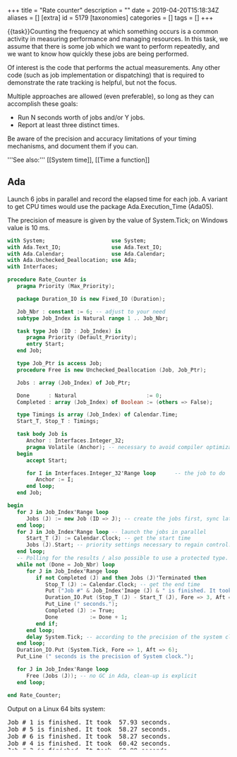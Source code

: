+++
title = "Rate counter"
description = ""
date = 2019-04-20T15:18:34Z
aliases = []
[extra]
id = 5179
[taxonomies]
categories = []
tags = []
+++

{{task}}Counting the frequency at which something occurs is a common activity in measuring performance and managing resources. In this task, we assume that there is some job which we want to perform repeatedly, and we want to know how quickly these jobs are being performed.

Of interest is the code that performs the actual measurements. Any other code (such as job implementation or dispatching) that is required to demonstrate the rate tracking is helpful, but not the focus.

Multiple approaches are allowed (even preferable), so long as they can accomplish these goals:

* Run N seconds worth of jobs and/or Y jobs.
* Report at least three distinct times.


Be aware of the precision and accuracy limitations of your timing mechanisms, and document them if you can.

'''See also:''' [[System time]], [[Time a function]]



## Ada

Launch 6 jobs in parallel and record the elapsed time for each job. A variant
to get CPU times would use the package Ada.Execution_Time (Ada05).

The precision of measure is given by the value of System.Tick; on Windows value is 10 ms.

```Ada
with System;                     use System;
with Ada.Text_IO;                use Ada.Text_IO;
with Ada.Calendar;               use Ada.Calendar;
with Ada.Unchecked_Deallocation; use Ada;
with Interfaces;

procedure Rate_Counter is
   pragma Priority (Max_Priority);

   package Duration_IO is new Fixed_IO (Duration);

   Job_Nbr : constant := 6; -- adjust to your need
   subtype Job_Index is Natural range 1 .. Job_Nbr;

   task type Job (ID : Job_Index) is
      pragma Priority (Default_Priority);
      entry Start;
   end Job;

   type Job_Ptr is access Job;
   procedure Free is new Unchecked_Deallocation (Job, Job_Ptr);

   Jobs : array (Job_Index) of Job_Ptr;

   Done      : Natural                      := 0;
   Completed : array (Job_Index) of Boolean := (others => False);

   type Timings is array (Job_Index) of Calendar.Time;
   Start_T, Stop_T : Timings;

   task body Job is
      Anchor : Interfaces.Integer_32;
      pragma Volatile (Anchor); -- necessary to avoid compiler optimization.
   begin
      accept Start;

      for I in Interfaces.Integer_32'Range loop      -- the job to do
         Anchor := I;
      end loop;
   end Job;

begin
   for J in Job_Index'Range loop
      Jobs (J) := new Job (ID => J); -- create the jobs first, sync later
   end loop;
   for J in Job_Index'Range loop -- launch the jobs in parallel
      Start_T (J) := Calendar.Clock; -- get the start time
      Jobs (J).Start; -- priority settings necessary to regain control.
   end loop;
   -- Polling for the results / also possible to use a protected type.
   while not (Done = Job_Nbr) loop
      for J in Job_Index'Range loop
         if not Completed (J) and then Jobs (J)'Terminated then
            Stop_T (J) := Calendar.Clock; -- get the end time
            Put ("Job #" & Job_Index'Image (J) & " is finished. It took ");
            Duration_IO.Put (Stop_T (J) - Start_T (J), Fore => 3, Aft => 2);
            Put_Line (" seconds.");
            Completed (J) := True;
            Done          := Done + 1;
         end if;
      end loop;
      delay System.Tick; -- according to the precision of the system clock
   end loop;
   Duration_IO.Put (System.Tick, Fore => 1, Aft => 6);
   Put_Line (" seconds is the precision of System clock.");

   for J in Job_Index'Range loop
      Free (Jobs (J)); -- no GC in Ada, clean-up is explicit
   end loop;

end Rate_Counter;
```


Output on a Linux 64 bits system:
<pre style="overflow: auto; height: 5em;">
Job # 1 is finished. It took  57.93 seconds.
Job # 5 is finished. It took  58.27 seconds.
Job # 6 is finished. It took  58.27 seconds.
Job # 4 is finished. It took  60.42 seconds.
Job # 3 is finished. It took  60.98 seconds.
Job # 2 is finished. It took  61.12 seconds.
0.000001 seconds is the precision of System clock.

```



## AutoHotkey


### Built in variable

The built in variable [http://ahkscript.org/docs/Variables.htm#TickCount A_TickCount] contains the number of milliseconds since the computer was rebooted. Storing this variable and later comparing it to the current value will measure the time elapsed. A_TickCount has a precision of approximately 10ms.

```AutoHotkey
SetBatchLines, -1
Tick := A_TickCount    ; store tickcount
Loop, 1000000 {
    Random, x, 1, 1000000
    Random, y, 1, 1000000
    gcd(x, y)
}
t := A_TickCount - Tick    ; store ticks elapsed
MsgBox, % t / 1000 " Seconds elapsed.`n" Round(1 / (t / 1000000000), 0) " Loop iterations per second."

gcd(a, b) {    ; Euclidean GCD
    while b
        t := b, b := Mod(a, b), a := t
    return, a
}
```

'''Output:'''

```txt
4.250000 Seconds elapsed.
235294 Loop iterations per second.
```



### Query Performance Counter

The [http://www.autohotkey.com/board/topic/48063-qpx-delay-based-on-queryperformancecounter/ QPX function] by SKAN wraps the [http://msdn.microsoft.com/en-us/library/windows/desktop/ms644904%28v=vs.85%29.aspx QueryPerformanceCounter] DLL, and is precise to one thousandth of a millisecond.

```AutoHotkey
SetBatchLines, -1
QPX(1)  ; start timer
Loop, 1000000 {
    Random, x, 1, 1000000
    Random, y, 1, 1000000
    gcd(x, y)
}
t := QPX(0) ; end timer
MsgBox, % t " Seconds elapsed.`n" Round(1 / (t / 1000000), 0) " Loop iterations per second."

QPX( N=0 ) { ; Wrapper for QueryPerformanceCounter()by SKAN | CD: 06/Dec/2009
    Static F,A,Q,P,X ; www.autohotkey.com/forum/viewtopic.php?t=52083 | LM: 10/Dec/2009
    If  ( N && !P )
        Return  DllCall("QueryPerformanceFrequency",Int64P,F) + (X:=A:=0) + DllCall("QueryPerformanceCounter",Int64P,P)
    DllCall("QueryPerformanceCounter",Int64P,Q), A:=A+Q-P, P:=Q, X:=X+1
    Return  ( N && X=N ) ? (X:=X-1)<<64 : ( N=0 && (R:=A/X/F) ) ? ( R + (A:=P:=X:=0) ) : 1
}

gcd(a, b) {    ; Euclidean GCD
    while b
        t := b, b := Mod(a, b), a := t
    return, a
}
```

'''Output:'''

```txt
4.428430 Seconds elapsed.
225814 Loop iterations per second.
```



## BaCon

The TIMER builtin returns the elapsed time since start of program run, in milliseconds.


```freebasic
' Rate counter
FOR i = 1 TO 3
    GOSUB timeit
NEXT

i = 2000
GOSUB timeit
END

LABEL timeit
    iter = 0
    starter = TIMER
    WHILE TRUE DO
        INCR iter
        IF TIMER >= starter + i THEN BREAK
    WEND
    PRINT iter, " iterations in ", i, " millisecond", IIF$(i > 1, "s", "") 
    RETURN
```


{{out}}

```txt
prompt$ ./rate-counter
6169 iterations in 1 millisecond
16025 iterations in 2 milliseconds
23977 iterations in 3 milliseconds
28167202 iterations in 2000 milliseconds
```



## BBC BASIC

{{works with|BBC BASIC for Windows}}

```bbcbasic
      PRINT "Method 1: Calculate reciprocal of elapsed time:"
      FOR trial% = 1 TO 3
        start% = TIME
        PROCtasktomeasure
        finish% = TIME
        PRINT "Rate = "; 100 / (finish%-start%) " per second"
      NEXT trial%
      
      PRINT '"Method 2: Count completed tasks in one second:"
      FOR trial% = 1 TO 3
        runs% = 0
        finish% = TIME + 100
        REPEAT
          PROCtasktomeasure
          IF TIME < finish% runs% += 1
        UNTIL TIME >= finish%
        PRINT "Rate = "; runs% " per second"
      NEXT trial%
      END
      
      REM This is an example, replace with the task you want to measure
      DEF PROCtasktomeasure
      LOCAL i%
      FOR i% = 1 TO 1000000
      NEXT
      ENDPROC
```

'''Sample output:'''

```txt

Method 1: Calculate reciprocal of elapsed time:
Rate = 9.09090909 per second
Rate = 9.09090909 per second
Rate = 9.09090909 per second

Method 2: Count completed tasks in one second:
Rate = 9 per second
Rate = 9 per second
Rate = 9 per second

```



## C

This code stores all of the data of the rate counter and its configuration in an instance of a struct named '''rate_state_s''', and a function named '''tic_rate''' is called on that struct instance every time we complete a job.  If a configured time has elapsed, '''tic_rate''' calculates and reports the tic rate, and resets the counter.


```c>#include <stdio.h

#include <time.h>

// We only get one-second precision on most systems, as
// time_t only holds seconds.
struct rate_state_s
{
    time_t lastFlush;
    time_t period;
    size_t tickCount;
};

void tic_rate(struct rate_state_s* pRate)
{
    pRate->tickCount += 1;

    time_t now = time(NULL);

    if((now - pRate->lastFlush) >= pRate->period)
    {
        //TPS Report
        size_t tps = 0.0;
        if(pRate->tickCount > 0)
            tps = pRate->tickCount / (now - pRate->lastFlush);

        printf("%u tics per second.\n", tps);

        //Reset
        pRate->tickCount = 0;
        pRate->lastFlush = now;
    }
}

// A stub function that simply represents whatever it is
// that we want to multiple times.
void something_we_do()
{
    // We use volatile here, as many compilers will optimize away
    // the for() loop otherwise, even without optimizations
    // explicitly enabled.
    //
    // volatile tells the compiler not to make any assumptions
    // about the variable, implying that the programmer knows more
    // about that variable than the compiler, in this case.
    volatile size_t anchor = 0;
    size_t x = 0;
    for(x = 0; x < 0xffff; ++x)
    {
        anchor = x;
    }
}

int main()
{
    time_t start = time(NULL);

    struct rate_state_s rateWatch;
    rateWatch.lastFlush = start;
    rateWatch.tickCount = 0;
    rateWatch.period = 5; // Report every five seconds.

    time_t latest = start;
    // Loop for twenty seconds
    for(latest = start; (latest - start) < 20; latest = time(NULL))
    {
        // Do something.
        something_we_do();

        // Note that we did something.
        tic_rate(&rateWatch);
    }

    return 0;
}
```



## C++

This code defines the counter as a class, '''CRateState'''. The counter's period is configured as an argument to its constructor, and the rest of the counter state is kept as class members. A member function '''Tick()''' manages updating the counter state, and reports the tic rate if the configured period has elapsed.


```cpp>#include <iostream

#include <ctime>

// We only get one-second precision on most systems, as
// time_t only holds seconds.
class CRateState
{
protected:
    time_t m_lastFlush;
    time_t m_period;
    size_t m_tickCount;
public:
    CRateState(time_t period);
    void Tick();
};

CRateState::CRateState(time_t period) : m_lastFlush(std::time(NULL)),
                                        m_period(period),
                                        m_tickCount(0)
{ }

void CRateState::Tick()
{
    m_tickCount++;

    time_t now = std::time(NULL);

    if((now - m_lastFlush) >= m_period)
    {
        //TPS Report
        size_t tps = 0.0;
        if(m_tickCount > 0)
            tps = m_tickCount / (now - m_lastFlush);

        std::cout << tps << " tics per second" << std::endl;

        //Reset
        m_tickCount = 0;
        m_lastFlush = now;
    }
}

// A stub function that simply represents whatever it is
// that we want to multiple times.
void something_we_do()
{
    // We use volatile here, as many compilers will optimize away
    // the for() loop otherwise, even without optimizations
    // explicitly enabled.
    //
    // volatile tells the compiler not to make any assumptions
    // about the variable, implying that the programmer knows more
    // about that variable than the compiler, in this case.
    volatile size_t anchor = 0;
    for(size_t x = 0; x < 0xffff; ++x)
    {
        anchor = x;
    }
}

int main()
{
    time_t start = std::time(NULL);

    CRateState rateWatch(5);

    // Loop for twenty seconds
    for(time_t latest = start; (latest - start) < 20; latest = std::time(NULL))
    {
        // Do something.
        something_we_do();

        // Note that we did something.
        rateWatch.Tick();
    }

    return 0;
}
```



## Common Lisp

Common Lisp already has a <code>time</code> macro.

```lisp
(time (do some stuff))
```
 will give a timing report about "stuff" on the trace output.  We can define something similar with repeats:

```lisp
(defmacro time-this (cnt &rest body)
  (let ((real-t (gensym)) (run-t (gensym)))
    `(let (,real-t ,run-t)
       (setf ,real-t (get-internal-real-time)
	     ,run-t  (get-internal-run-time))
       (loop repeat ,cnt do ,@body)
       (list (/ (- (get-internal-real-time) ,real-t)
		(coerce internal-time-units-per-second 'float))
	     (/ (- (get-internal-run-time) ,run-t)
		(coerce internal-time-units-per-second 'float))))))
```


Call the <code>time-this</code> macro to excute a loop 99 times:

```lisp
(print (time-this 99 (loop for i below 10000 sum i)))
```
which gives a pair of numbers, the real time and the run time, both in seconds:<lang>(0.023 0.022)
```



## D



```d

import std.stdio;
import std.conv;
import std.datetime.stopwatch;

int a;
void f0() {}
void f1() { auto b = a; }
void f2() { auto b = to!string(a); }

	
void main()
{
  auto r = benchmark!(f0, f1, f2)(10_000);

  writeln("Time fx took to run 10,000 times:\n");
  writeln("f0: ", r[0]);
  writeln("f1: ", r[1]);
  writeln("f2: ", r[2]);
	
}


```


{{out}}

```txt

Time fx took to run 10,000 times:

f0: 37 μs and 7 hnsecs
f1: 56 μs and 2 hnsecs
f2: 1 ms, 966 μs, and 6 hnsecs


```




## E


```e>def makeLamportSlot := <import:org.erights.e.elib.slot.makeLamportSlot


The rate counter:

/** Returns a function to call to report the event being counted, and an
    EverReporter slot containing the current rate, as a float64 in units of
    events per millisecond. */
def makeRateCounter(timer, reportPeriod) {  
    var count := 0
    var start := timer.now()
    def &rate := makeLamportSlot(nullOk[float64], null)
  
    def signal() {
        def time := timer.now()
        count += 1
        if (time >= start + reportPeriod) {
            rate := count / (time - start)
            start := time
            count := 0
        }
    }
  
    return [signal, &rate]
}
```


The test code:


```e
/** Dummy task: Retrieve http://localhost/ and return the content. */
def theJob() {
    return when (def text := <http://localhost/> <- getText()) -> {
        text
    }
}

/** Repeatedly run 'action' and wait for it until five seconds have elapsed. */
def repeatForFiveSeconds(action) {
    def stopTime := timer.now() + 5000
    def loop() {
        if (timer.now() < stopTime) {
            when (action <- ()) -> {
                loop()
            }
        }
    }
    loop()
}

def whenever := <import:org.erights.e.elib.slot.whenever>

def [signal, &rate] := makeRateCounter(timer, 1000)

# Prepare to report the rate info.
whenever([&rate], fn {
    println(`Rate: ${rate*1000} requests/sec`)
}, fn {true})

# Do some stuff to be counted.
repeatForFiveSeconds(fn {
    signal()
    theJob()
})
```



## Erlang

Measuring elapsed time is built into the timer module. Doing something during a time period requires code. For normal use the Fun should take a large amount of microseconds, our unit of measurement.

```Erlang

-module( rate_counter ).

-export( [fun_during_seconds/2, task/0] ).

fun_during_seconds( Fun, Seconds ) ->
	My_pid = erlang:self(),
	Ref = erlang:make_ref(),
        Pid = erlang:spawn( fun() -> fun_during_seconds_loop( My_pid, Fun ) end ),
        timer:send_after( Seconds * 1000, My_pid, {stop, Ref} ),
	N = fun_during_seconds_receive_loop( Ref, Pid, 0 ),
	erlang:exit( Pid, kill ),
	N.

task() ->
    Results = [timer:tc( fun() -> io:fwrite("Hello, world!~n") end ) || _X <- lists:seq(1, 3)],
    Times = [X || {X, _Returned} <- Results],
    io:fwrite( "Times ~p, average ~p microseconds.~n", [Times, lists:sum(Times) / erlang:length(Times)]),
    N =	fun_during_seconds( fun() -> math:sqrt(123) end, 2 ),
    io:fwrite( "Square root of 123, during 2	seconds, was done ~p times.~n", [N] ).



fun_during_seconds_loop( Pid, Fun ) ->
	Fun(),
	Pid ! {one_time, erlang:self()},
	fun_during_seconds_loop( Pid, Fun ).

fun_during_seconds_receive_loop( Ref, Pid, N ) ->
	receive
	{stop, Ref} -> N;
        {one_time, Pid} -> fun_during_seconds_receive_loop( Ref, Pid, N + 1 )
	end.


```

{{out}}

```txt

19> rate_counter:task().
Hello, world!
Hello, world!
Hello, world!
Times [54,26,52], average 44.0 microseconds.
Square root of 123, during 2 seconds, was done 6398906 times.

```



## ERRE


```ERRE

PROGRAM RATE_COUNTER

!
! for rosettacode.org
!

!
! This is an example, replace with the task you want to  measure
!
PROCEDURE TASK_TO_MEASURE
  LOCAL I
    FOR I=1 TO 1000000 DO
    END FOR
END PROCEDURE

BEGIN
    PRINT("Method 1: Calculate reciprocal of elapsed time:")
    FOR TRIAL%=1 TO 3 DO
      START=TIMER
      TASK_TO_MEASURE
      FINISH=TIMER
      PRINT("Rate =";100/(FINISH-START);"per second")
    END FOR

    PRINT("Method 2: Count completed tasks in one minute:")
    FOR TRIAL%=1 TO 3 DO
      RUNS%=0
      FINISH=TIMER+60
      REPEAT
        TASK_TO_MEASURE
        IF TIMER<FINISH THEN RUNS%+=1 END IF
      UNTIL TIMER>=FINISH
      PRINT("Rate =";RUNS%;"per minute")
    END FOR
END PROGRAM

```

Time elapsed is measured with TIMER function (taken from computer clock).
{{out}}

```txt

Method 1: Calculate reciprocal of elapsed time:
Rate = 25.24655 per second
Rate = 25.32147 per second
Rate = 25.6513 per second
Method 2: Count completed tasks in one minute:
Rate = 15 per second
Rate = 15 per second
Rate = 15 per second

```



## Fortran

Standard Fortran does not offer facilities for starting another task, nor for monitoring such a task's consumption of cpu time against clock time. However, a program can monitor its ''own'' usage by invoking a suitable routine at appropriate points in its computation, say on each new iteration of its outermost DO-loop, and thus generate progress reports that could also include an estimated time of finishing. This requires access to system timers, usually achieved via invocations of special routines that are often specific to an installation. But F90 introduced the intrinsic <code>CALL CPU_TIME(T)</code> that returns a "processor-dependent approximation of the processor time in seconds" in <code>T</code> a floating-point variable.

Similarly, an installation may offer local routines to report the date and time, and F90 has introduced an intrinsic that can be invoked as <code>CALL DATE_AND_TIME(VALUES = MARK)</code> where MARK is an eight-element integer array, rather exhaustingly returning year, month, day, minutes from GMT (or UT, ''etc''), hour, minute, second, milliseconds. 

So, in 
```Fortran
      DO I = FIRST,LAST
        IF (PROGRESSNOTE((I - FIRST)/(LAST - FIRST + 1.0))) WRITE (6,*) "Reached ",I,", towards ",LAST
        ...much computation...
      END DO
```

Function PROGRESSNOTE is invoked at the start of each iteration, with its parameter stating how much progress has been made on a scale of zero to one, with a "zero progress" restarting its timers. The function notes whether sufficient clock time has elapsed since its previous report (more than six seconds, for example) and if so, returns ''true'' after starting an output line with a standard report giving an estimated time to run and an estimated time (and date, if not the current day) of finishing. This line is not terminated; the invoking routine appends its own progress message, tailored to the nature of the task it is working through. For instance,

```txt

                              Standard progress report|Tailored message.
ETF + 6·2hrs!@Monday    17/ 7/2017  5:23:25·013am.  0% Dumping Monday     3/ 2/1749.
ETF + 6·2hrs!@Monday    17/ 7/2017  5:23:37·167am.  0% Dumping Sunday     9/ 3/1749.
ETF + 6·2hrs!@Monday    17/ 7/2017  5:26:06·383am.  0% Dumping Friday    11/ 4/1749.
ETF + 6·1hrs!@Monday    17/ 7/2017  5:21:23·397am.  0% Dumping Friday    16/ 5/1749.

```

Thus, the human waiting at the computer screen can monitor the rate of progress and know to go for a walk, or not.

Incidentally, on windows systems at least, frequent invocations of the date and time routine can cause execution to run ''much'' slower, or worse. A loop waiting for the system's DATE_AND_TIME result to attain a specified value will instead cause a crash.

For another approach, imagine a long-running program, WORKER, that writes various remarks to standard output as it goes, and consider another, TIMESTAMP, that copies from standard input to standard output, prefixing each line with a date and time stamp, perhaps invoked via something like <code>WORKER | TIMESTAMP >Log.txt</code> - the vertical bar an amusing choice to symbolise a horizontal "pipe". When everything finishes, the log file can be analysed to determine the rate of progress. But alas, in the windows world, the stages of a "pipeline" are performed serially, not simultaneously - the vertical bar symbolising this separation. All output from WORKER will be saved in a temporary disc file then when WORKER finishes that file will be fed as input to TIMESTAMP, thereby producing data only on the rate of file input/output.


## Go

{{trans|C}}

```go
package main

import (
    "fmt"
    "math/rand"
    "time"
)

// representation of time.Time is nanosecond, actual resolution system specific
type rateStateS struct {
    lastFlush time.Time
    period    time.Duration
    tickCount int
}

func ticRate(pRate *rateStateS) {
    pRate.tickCount++
    now := time.Now()
    if now.Sub(pRate.lastFlush) >= pRate.period {
        // TPS Report
        tps := 0.
        if pRate.tickCount > 0 {
            tps = float64(pRate.tickCount) / now.Sub(pRate.lastFlush).Seconds()
        }
        fmt.Println(tps, "tics per second.")

        // Reset
        pRate.tickCount = 0
        pRate.lastFlush = now
    }
}

func somethingWeDo() {
    time.Sleep(time.Duration(9e7 + rand.Int63n(2e7))) // sleep about .1 second.
}

func main() {
    start := time.Now()

    rateWatch := rateStateS{
        lastFlush: start,
        period:    5 * time.Second,
    }

    // Loop for twenty seconds
    latest := start
    for latest.Sub(start) < 20*time.Second {
        somethingWeDo()
        ticRate(&rateWatch)
        latest = time.Now()
    }
}
```

Output:

```txt

9.941784884430728 tics per second.
10.01399996465647 tics per second.
9.848572291869138 tics per second.

```



## Haskell

This solution returns the time deltas in picosecond resolution.

```haskell

import Control.Monad
import Control.Concurrent
import Data.Time

getTime :: IO DiffTime
getTime = fmap utctDayTime getCurrentTime

addSample :: MVar [a] -> a -> IO ()
addSample q v = modifyMVar_ q (return . (v:))

timeit :: Int -> IO a -> IO [DiffTime]
timeit n task = do
    samples <- newMVar []
    forM_ [0..n] $ \n -> do
        t1 <- getTime
        task
        t2 <- getTime
        addSample samples (t2 - t1)

    readMVar samples

main = timeit 10 (threadDelay 1000000)

```



## HicEst

The script opens a modeless dialog with 3 buttons: "Hits++" to increase Hits, "Count 5 sec" to reset Hits and initialize a delayed call to F5 after 5 sec, "Rate" to display the current rate on the status bar.

```HicEst
CHARACTER prompt='Count "Hits++" for 5 sec, get current rate'

DLG(Button="1:&Hits++", CALL="cb", B="2:&Count 5sec", B="3:&Rate", RC=retcod, TItle=prompt, WIN=hdl)

SUBROUTINE cb              ! callback after dialog buttons
  IF(retcod == 1) THEN     ! "Hits++" button
    Hits = Hits + 1
  ELSEIF(retcod == 2) THEN ! "Count 5 sec" button
    Hits = 0
    ALARM(5, 5)            ! call F5 in 5 seconds
    t_start = TIME()
  ELSE                     ! "Rate" button
    sec = TIME() - t_start
    WRITE(StatusBar) 'Average rate since last "5 sec" button = ', hits/sec, " Hz"
  ENDIF
END

SUBROUTINE F5 ! called 5 sec after button "5 sec"
  WRITE(StatusBar) Hits, "hits last 5 sec"
END
```



## J

'''Solution'''


```j
   x (6!:2) y
```

The foreign conjunction <code>6!:2</code> will execute the code <code>y</code> (right argument), <code>x</code> times (left argument) and report the average time in seconds required for one execution.

'''Example:'''

```j
   list=: 1e6 ?@$ 100           NB. 1 million random integers from 0 to 99
   freqtable=: ~. ,. #/.~       NB. verb to calculate and build frequency table
   20 (6!:2) 'freqtable list'   NB. calculate and build frequency table for list, 20 times
0.00994106
```


Note, if instead we want distinct times instead of averaged times we can use a repeated counter for the number of times to execute the code


```j
   1 1 1 (6!:2) 'freqtable list'
0.0509995 0.0116702 0.0116266
```



## Java

{{trans|JavaScript}}
{{works with|Java|8}}

```java
import java.util.function.Consumer;

public class RateCounter {

    public static void main(String[] args) {
        for (double d : benchmark(10, x -> System.out.print(""), 10))
            System.out.println(d);
    }

    static double[] benchmark(int n, Consumer<Integer> f, int arg) {
        double[] timings = new double[n];
        for (int i = 0; i < n; i++) {
            long time = System.nanoTime();
            f.accept(arg);
            timings[i] = System.nanoTime() - time;
        }
        return timings;
    }
}
```



```txt
70469.0
2047.0
1169.0
877.0
877.0
877.0
877.0
877.0
877.0
877.0
```



###  Stream based solution 

{{trans|JavaScript}}
{{works with|Java|8}}

```java
import java.util.function.IntConsumer;
import java.util.stream.DoubleStream;

import static java.lang.System.nanoTime;
import static java.util.stream.DoubleStream.generate;

import static java.lang.System.out;

public interface RateCounter {
  public static void main(final String... arguments) {
    benchmark(
      10,
      x -> out.print(""),
      10
    )
      .forEach(out::println)
    ;
  }

  public static DoubleStream benchmark(
    final int n,
    final IntConsumer consumer,
    final int argument
  ) {
    return generate(() -> {
      final long time = nanoTime();
      consumer.accept(argument);
      return nanoTime() - time;
    })
      .limit(n)
    ;
  }
}
```



```txt
81431.0
3987.0
3205.0
3081.0
3020.0
3101.0
3040.0
3102.0
3072.0
3060.0
```



## JavaScript

The ''benchmark'' function below executes a given function n times, calling it with the specified arguments. After execution of all functions, it returns an array with the execution time of each execution, in milliseconds.


```javascript
function millis() { // Gets current time in milliseconds.
  return (new Date()).getTime();
}

/* Executes function 'func' n times, returns array of execution times. */
function benchmark(n, func, args) {
  var times = [];
  for (var i=0; i<n; i++) {
    var m = millis();
    func.apply(func, args);
    times.push(millis() - m);
  }
  return times;
}
```



## Jsish


```javascript
#!/usr/bin/env jsish
"use strict";
/* Rate counter, timer access, in Jsish */

/* System time in milliseconds */
var runs = 0, newMs;
function countJobsIsTheJob() { runs += 1; }
var milliSeconds = strptime();
while ((newMs = strptime()) < (milliSeconds + 1000)) { countJobsIsTheJob(); }
puts(runs, 'runs in', newMs - milliSeconds, 'ms');


/* Builtin times test(callback, runs), result in microseconds */
function sleeper() { sleep(10); }

var timer;
for (var i = 1; i < 4; i++) {
    timer = times(sleeper, 100);
    puts(timer, 'μs to sleep 10 ms, 100 times');
}
```


{{out}}

```txt

prompt$ jsish rateCounter.jsi
81494 runs in 1000 ms
1019410 μs to sleep 10 ms, 100 times
1018384 μs to sleep 10 ms, 100 times
1018984 μs to sleep 10 ms, 100 times
```



## Julia

The elapsed() macro in Julia generally is accurate in the nanosecond range.

```julia
dosomething() = sleep(abs(randn()))

function runNsecondsworthofjobs(N)
    times = Vector{Float64}()
    totaltime = 0
    runcount = 0
    while totaltime < N
        t = @elapsed(dosomething())
        push!(times, t)
        totaltime += t
        runcount += 1
    end
    println("Ran job $runcount times, for total time of $totaltime seconds.")
    println("Average time per run was $(sum(times)/length(times)) seconds.")
    println("Individual times of the jobs in seconds were:")
    for t in times
        println("    $t")
    end
end

runNsecondsworthofjobs(5)

```
{{output}}
```txt
 Ran job 5 times, for total time of 5.215301074 seconds.
 Average time per run was 1.0430602148 seconds.
 Individual times of the jobs in seconds were:
     1.901202753
     0.706044625
     0.485377196
     0.489283165
     1.633393335

```



## Kotlin

{{trans|JavaScript}}

```scala
// version 1.1.3

typealias Func<T> = (T) -> T

fun cube(n: Int) = n * n * n

fun <T> benchmark(n: Int, func: Func<T>, arg: T): LongArray {
    val times = LongArray(n)
    for (i in 0 until n) {
         val m = System.nanoTime()
         func(arg)
         times[i] = System.nanoTime() - m
    }
    return times
} 

fun main(args: Array<String>) {
    println("\nTimings (nanoseconds) : ")
    for (time in benchmark(10, ::cube, 5)) println(time)
}
```


Sample output:

```txt

154430
2100
1275
1138
1063
1113
1087
1088
1063
1025

```



## Liberty BASIC

precision depends on OS. It is 16 (sometines cames as 15) ms for XP and 10 ms for Win2000.

```lb

Print "Rate counter"
print "Precision: system clock, ms ";
t0=time$("ms")
while time$("ms")=t0    'busy loop till click ticks
wend
print time$("ms")-t0
print

Print "Run jobs N times, report every time"
Print "After that, report average time"
N=10
t00=time$("ms")
for i = 1 to 10
    scan
    t0=time$("ms")
    'any code we want to measure goes here
    res = testFunc()
    'end of measured code
    t1=time$("ms")
    ElapsedTime = t1-t0
    print "Job #";i;" Elapsed time, ms ";ElapsedTime, 1000/ElapsedTime; " ticks per second"
next
print "---------------------------------"
print "Average time, ms, is ";(t1-t00)/N,  1000/((t1-t00)/N); " ticks per second"


print
print "Run jobs for not less then N seconds (if time up, it'll finish last job)"
print "After that, report average time"

NSec=5
i = 0
t00=time$("ms")
while time$("ms")<t00+NSec*1000
    scan
    i = i+1
    t0=time$("ms")
    'any code we want to measure goes here
    res = testFunc()
    'end of measured code
    t1=time$("ms")
    ElapsedTime = t1-t0
    print "Job #";i;" Elapsed time, ms ";ElapsedTime,  1000/ElapsedTime; " ticks per second"
wend
print "---------------------------------"
print "Average time, ms, is ";(t1-t00)/i,  1000/((t1-t00)/i); " ticks per second"

end

function testFunc()
    s=0
    for i = 1 to 30000
        s=s+sin(i)/30000
    next
    testFunc = s
end function 

```



## OxygenBasic

Rate Counter Deluxe, giving start and finish times + duration. The duration is measured in seconds using the system performance counter, resolved to the nearest microsecond.

```oxygenbasic

'
### ==

'TIME API
'
### ==


'http://msdn.microsoft.com/en-us/library/windows/desktop/ms724950(v=vs.85).aspx

extern lib "kernel32.dll"

type SYSTEMTIME
  WORD wYear
  WORD wMonth
  WORD wDayOfWeek
  WORD wDay
  WORD wHour
  WORD wMinute
  WORD wSecond
  WORD wMilliseconds
end type

void GetSystemTime(SYSTEMTIME*t)
void GetLocalTime(SYSTEMTIME*t)
void QueryPerformanceCounter(quad*c)
void QueryPerformanceFrequency(quad*freq)
void Sleep(sys millisecods)

end extern

String WeekDay[7]={"Sunday","Monday","Tuesday","Wednesday",
"Thursday","Friday","Saturday"}

String MonthName[12]={"January","February","March","April","May","June",
"July","August","September","October","November","December"}


'
### ========

Class Jobrecord
'
### ========

  
  has SYSTEMTIME stt
  has SYSTEMTIME fin
  quad countA
  quad CountB
  quad freq
  sys  serial

  method pad(string s) as string
    method=s
    if len(method)<2 then method="0"+method
  end method


  method ShowDateTime(sys a,f) as string

  SYSTEMTIME *t

  if a then
    @t=@fin
  else
    @t=@stt
  end if
  '
  String month=pad(str t.wMonth)
  String day=pad(str t.wDay)
  if f=0 then 
    return "" t.wYear "-" month "-" day "    "+
    pad(t.wHour) ":" pad(t.wMinute) ":" pad(t.wSecond) ":" t.wMilliSeconds
  elseif f=1
    return WeekDay[t.wDayOfWeek+1 and 7 ] " " +
    MonthName[t.wMonth and 31] " " day " " t.wYear
  end if
  end method

  method Start()
  QueryPerformanceCounter countA
  QueryPerformanceFrequency freq
  serial++
  GetLocalTime stt
  end method

  method Finish()
  GetLocalTime fin
  QueryPerformanceCounter countB
  end method


  method ShowDuration() as string
  return str((countB-countA)/freq,6) 'seconds with microsecond resolution
  end method

  method report() as string
  string tab=chr(9), cr=chr(13)+chr(10)
  method="Job:" tab serial cr +
  "Duration:"   tab ShowDuration() cr +
  "Start: "     tab ShowDateTime(0,0) cr +
  "Finish:"     tab ShowDateTime(1,0) cr +
  ShowDateTime(1,1) cr
  end method

end class

'#recordof JobRecord

'====
'TEST
'====

JobRecord JR
JR.start
sleep 100 'JOB!
JR.finish
print JR.Report
'putfile "s.txt",JR.Report
'
'Job:	1
'Duration:	0.099026
'Start: 	2012-07-01    00:52:36:874
'Finish:	2012-07-01    00:52:36:974
'Sunday July 01 2012

```



## Mathematica

The first parameter for both of these functions can be any program code.

<lang>jobRateCounted[fn_,Y_Integer]:=First[AbsoluteTiming[Do[fn,{Y}]]/Y;
SetAttributes[jobRateCounted,HoldFirst]

jobRatePeriod[fn_,time_]:=Block[{n=0},TimeConstrained[While[True,fn;n++]];n/time];
SetAttributes[jobRatePeriod,HoldFirst]
```



## PARI/GP


```parigp
a=0;
b=0;
for(n=1,20000000,
  a=a+gettime();
  if(a>60000,print(b);a=0;b=0);
'''code to test'''
  b=b+1;
  a=a+gettime();
  if(a>60000,print(b);a=0;b=0)
)
```



## Perl

The [http://perldoc.perl.org/Benchmark.html Benchmark] module can rate code per time, or per loops executed:

```perl
use Benchmark;

timethese COUNT,{ 'Job1' => &job1, 'Job2' => &job2 };

sub job1
{
	...job1 code...
}
sub job2
{
	...job2 code...
}
```

A negative COUNT will run each job for at least COUNT seconds.

A positive COUNT will run each job COUNT times.

## Perl 6


```perl6
sub runrate($N where $N > 0, &todo) {
    my $n = $N;

    my $start = now;
    todo() while --$n;
    my $end = now;

    say "Start time: ", DateTime.new($start).Str;
    say "End time: ", DateTime.new($end).Str;
    my $elapsed = $end - $start;

    say "Elapsed time: $elapsed seconds";
    say "Rate: { ($N / $elapsed).fmt('%.2f') } per second\n";
}

sub factorial($n) { (state @)[$n] //= $n < 2 ?? 1 !! $n * factorial($n-1) }

runrate 10000, { state $n = 1; factorial($n++) }

runrate 10000, { state $n = 1; factorial($n++) }
```

{{out}}

```txt
Start time: 2013-03-08T20:57:02Z
End time: 2013-03-08T20:57:03Z
Elapsed time: 1.5467497 seconds
Rate: 6465.17 per second

Start time: 2013-03-08T20:57:03Z
End time: 2013-03-08T20:57:04Z
Elapsed time: 0.7036318 seconds
Rate: 14211.98 per second
```

The <tt>Instant</tt> type in Perl 6 is defined to be based on TAI seconds, and represented with rational numbers that are more than sufficiently accurate to represent your clock's accuracy.  The actual accuracy will depend on your clock's accuracy (even if you don't have an atomic clock in your kitchen, your smartphone can track various orbiting atomic clocks, right?) modulo the vagaries of returning the atomic time (or unreasonable facsimile) via system calls and library APIs.


## Phix

On windows, time() advances in ~0.015s increments, whereas on linux it is ~0.0000016s.

```Phix
procedure task_to_measure()
    sleep(0.1)
end procedure
 
printf(1,"method 1: calculate reciprocal of elapsed time:\n")
for trial=1 to 3 do
    atom t=time()
    task_to_measure()
    t = time()-t
    string r = iff(t?sprintf("%g",1/t):"inf")
    printf(1,"rate = %s per second\n",{r})
end for
 
printf(1,"method 2: count completed tasks in one second:\n")
for trial=1 to 3 do
    integer runs=0
    atom finish=time()+1
    while true do
        task_to_measure()
        if time()>=finish then exit end if
        runs += 1
    end while
    printf(1,"rate = %d per second\n",runs)
end for
```

{{out}}
Of course it fails to achieve the perfect 10/s, due to the overhead of call/ret/time/printf etc.

```txt

method 1: calculate reciprocal of elapsed time:
rate = 9.17431 per second
rate = 9.09091 per second
rate = 9.17431 per second
method 2: count completed tasks in one second:
rate = 9 per second
rate = 9 per second
rate = 9 per second

```



## PicoLisp

[http://software-lab.de/doc/refU.html#usec usec] returns a relative time in
microseconds. This can be used, for example, to measure the time between two key
strokes

```PicoLisp
(prin "Hit a key ... ")
(key)
(prinl)
(let Usec (usec)
   (prin "Hit another key ... ")
   (key)
   (prinl)
   (prinl "This took " (format (- (usec) Usec) 6) " seconds") )
```

Output:

```txt
Hit a key ... 
Hit another key ... 
This took 3.132058 seconds
```

The [http://software-lab.de/doc/refB.html#bench bench] benchmark function could
also be used. Here we measure the time until a key is pressed

```PicoLisp
(bench (key))
```


```txt
1.761 sec
-> "a"
```



## PowerShell


```PowerShell

[datetime]$start = Get-Date

[int]$count = 3

[timespan[]]$times = for ($i = 0; $i -lt $count; $i++)
{ 
    Measure-Command {0..999999 | Out-Null}
}

[datetime]$end = Get-Date

$rate = [PSCustomObject]@{
    StartTime      = $start
    EndTime        = $end
    Duration       = ($end - $start).TotalSeconds
    TimesRun       = $count
    AverageRunTime = ($times.TotalSeconds | Measure-Object -Average).Average
}

$rate | Format-List

```

{{Out}}

```txt

StartTime      : 10/27/2016 3:33:16 PM
EndTime        : 10/27/2016 3:33:30 PM
Duration       : 13.9062588
TimesRun       : 3
AverageRunTime : 4.63301593333333

```



## PureBasic


### Counting frequence of an event


```PureBasic
Procedure.d TimesPSec(Reset=#False)
  Static starttime, cnt
  Protected Result.d, dt
  If Reset
    starttime=ElapsedMilliseconds(): cnt=0
  Else
    cnt+1
    dt=(ElapsedMilliseconds()-starttime)
    If dt
      Result=cnt/(ElapsedMilliseconds()-starttime)
    EndIf
  EndIf
  ProcedureReturn Result*1000
EndProcedure

If OpenWindow(0,#PB_Ignore,#PB_Ignore,220,110,"",#PB_Window_SystemMenu)
  Define Event, r.d, GadgetNumber
  ButtonGadget(0,10, 5,200,35,"Click me!")
  ButtonGadget(1,10,70,100,35,"Reset")
  TextGadget  (2,10,45,200,25,"")
  TimesPSec(1)
  Repeat
    Event=WaitWindowEvent()
    If Event=#PB_Event_Gadget 
      GadgetNumber =EventGadget()
      If GadgetNumber=0
        r=TimesPSec()
        SetGadgetText(2,"You are clicking at "+StrD(r,5)+" Hz.")
      ElseIf GadgetNumber=1
        TimesPSec(1)
        SetGadgetText(2,"Counter zeroed.")
      EndIf
    EndIf
  Until Event=#PB_Event_CloseWindow
EndIf
```



### Counting events for a time period


```PureBasic
Procedure DummyThread(arg)
  Define.d dummy=#PI*Pow(arg,2)/4
EndProcedure

start=ElapsedMilliseconds()
Repeat
  T=CreateThread(@DummyThread(),Random(100))
  WaitThread(T)
  cnt+1
Until start+10000<=ElapsedMilliseconds(); Count for 10 sec

msg$="We got "+Str(cnt)+" st."+Chr(10)+StrF(cnt/10,2)+" threads per sec."
MessageRequester("Counting threads in 10 sec",msg$)
```



## Python


```python
import subprocess
import time

class Tlogger(object):
    def __init__(self):
        self.counts = 0
        self.tottime = 0.0
        self.laststart = 0.0
        self.lastreport = time.time()

    def logstart(self):
        self.laststart = time.time()

    def logend(self):
        self.counts +=1
        self.tottime += (time.time()-self.laststart)
        if (time.time()-self.lastreport)>5.0:   # report once every 5 seconds
           self.report()

    def report(self):
        if ( self.counts > 4*self.tottime):
            print "Subtask execution rate: %f times/second"% (self.counts/self.tottime);
        else:
            print "Average execution time: %f seconds"%(self.tottime/self.counts);
        self.lastreport = time.time()


def taskTimer( n, subproc_args ):
    logger = Tlogger()

    for x in range(n):
        logger.logstart()
        p = subprocess.Popen(subproc_args)
        p.wait()
        logger.logend()
    logger.report()


import timeit
import sys

def main( ):

    # for accurate timing of code segments 
    s = """j = [4*n for n in range(50)]"""
    timer = timeit.Timer(s)
    rzlts = timer.repeat(5, 5000)
    for t in rzlts:
        print "Time for 5000 executions of statement = ",t
    
    # subprocess execution timing
    print "#times:",sys.argv[1]
    print "Command:",sys.argv[2:]
    print ""
    for k in range(3):
       taskTimer( int(sys.argv[1]), sys.argv[2:])

main()
```

Usage Example:
First argument is the number of times to iterate. Additional arguments are command to execute.

```txt
C:>rateCounter.py 20 md5.exe
```



## Racket


```Racket

#lang racket

;; Racket has a useful `time*' macro that does just what's requested:
;; run some expression N times, and produce timing results
(require unstable/time)

;; Sample use:
(define (fib n) (if (<= n 1) n (+ (fib (- n 1)) (fib (- n 2)))))
(time* 10 (fib 38))

;; But of course, can be used to measure external processes too:
(time* 10 (system "sleep 1"))

```


Sample output:

```txt

; run #1... -> 39088169
; run #2... -> 39088169
; run #3... -> 39088169
; run #4... -> 39088169
; run #5... -> 39088169
; run #6... -> 39088169
; run #7... -> 39088169
; run #8... -> 39088169
; run #9... -> 39088169
; run #10... -> 39088169
; 10 runs, 2 best/worst removed, 6 left for average:
; cpu time: 778ms = 778ms + 0ms gc; real time: 780ms
39088169
; run #1... -> #t
; run #2... -> #t
; run #3... -> #t
; run #4... -> #t
; run #5... -> #t
; run #6... -> #t
; run #7... -> #t
; run #8... -> #t
; run #9... -> #t
; run #10... -> #t
; 10 runs, 2 best/worst removed, 6 left for average:
; cpu time: 3ms = 3ms + 0ms gc; real time: 1007ms
#t

```



## REXX

Programming note:   The   '''$CALC'''   (REXX) program which is invoked below is a general purpose calculator which supports a multitude

of functions (over 1,500),   and can show the results in many different formats   (some of which are shown here).

```rexx
/*REXX program reports on the amount of elapsed time 4 different tasks use (wall clock).*/
time.=                                           /*nullify times for all the tasks below*/
/*──────────────────────────────────────────────────────────────────────────────────────*/
call time 'Reset'                                /*reset the REXX (elapsed) clock timer.*/
                                                 /*show pi in hex to  2,000 dec. digits.*/
                  task.1= 'base(pi,16)  ;;;  lowercase   digits 2k   echoOptions'
                  call '$CALC' task.1            /*perform task number one  (via $CALC).*/
time.1=time('E')                                 /*get and save the time used by task 1.*/
/*──────────────────────────────────────────────────────────────────────────────────────*/
call time 'Reset'                                /*reset the REXX (elapsed) clock timer.*/
                                                 /*get primes  40000 ──► 40800 and      */
                                                 /*show their differences.              */
                  task.2= 'diffs[ prime(40k, 40.8k) ]  ;;;  GRoup 20'
                  call '$CALC' task.2            /*perform task number two  (via $CALC).*/
time.2=time('E')                                 /*get and save the time used by task 2.*/
/*──────────────────────────────────────────────────────────────────────────────────────*/
call time 'Reset'                                /*reset the REXX (elapsed) clock timer.*/
                                                 /*show the  Collatz sequence  for a    */
                                                 /*stupidly gihugeic number.            */
                  task.3= 'Collatz(38**8)  ;;;  Horizontal'
                  call '$CALC' task.3            /*perform task number three (via $CALC)*/
time.3=time('E')                                 /*get and save the time used by task 3.*/
/*──────────────────────────────────────────────────────────────────────────────────────*/
call time 'Reset'                                /*reset the REXX (elapsed) clock timer.*/
                                                 /*plot  SINE  in  ½  degree increments.*/
                                                 /*using five decimal digits  (¬ 60).   */
                  task.4= 'sinD(-180, +180, 0.5)  ;;;  Plot  DIGits 5   echoOptions'
                  call '$CALC' task.4            /*perform task number four (via $CALC).*/
time.4=time('E')                                 /*get and save the time used by task 4.*/
/*──────────────────────────────────────────────────────────────────────────────────────*/
say
    do j=1  while  time.j\==''
    say 'time used for task'     j     "was"     right(format(time.j,,0),4)     'seconds.'
    end   /*j*/
                                                 /*stick a fork in it,  we're all done. */
```

'''output'''   (of the tasks as well as the above REXX timer program):

(The terminal screen size used was '''60''' deep x '''100''' wide.)
<pre style="height:140ex">
                        ╔════════════════════════════════════════════════╗
                        ║ base(pi,16);;; lowercase digits 2k echoOptions ║
                        ╚════════════════════════════════════════════════╝
3.243f6a8885a308d313198a2e03707344a4093822299f31d0082efa98ec4e6c89452821e638d01377be5466cf34e90c6cc
0ac29b7c97c50dd3f84d5b5b54709179216d5d98979fb1bd1310ba698dfb5ac2ffd72dbd01adfb7b8e1afed6a267e96ba7c
9045f12c7f9924a19947b3916cf70801f2e2858efc16636920d871574e69a458fea3f4933d7e0d95748f728eb658718bcd5
882154aee7b54a41dc25a59b59c30d5392af26013c5d1b023286085f0ca417918b8db38ef8e79dcb0603a180e6c9e0e8bb0
1e8a3ed71577c1bd314b2778af2fda55605c60e65525f3aa55ab945748986263e8144055ca396a2aab10b6b4cc5c341141e
8cea15486af7c72e993b3ee1411636fbc2a2ba9c55d741831f6ce5c3e169b87931eafd6ba336c24cf5c7a32538128958677
3b8f48986b4bb9afc4bfe81b6628219361d809ccfb21a991487cac605dec8032ef845d5de98575b1dc262302eb651b88238
93e81d396acc50f6d6ff383f442392e0b4482a484200469c8f04a9e1f9b5e21c66842f6e96c9a670c9c61abd388f06a51a0
d2d8542f68960fa728ab5133a36eef0b6c137a3be4ba3bf0507efb2a98a1f1651d39af017666ca593e82430e888cee86194
56f9fb47d84a5c33b8b5ebee06f75d885c12073401a449f56c16aa64ed3aa62363f77061bfedf72429b023d37d0d724d00a
1248db0fead349f1c09b075372c980991b7b25d479d8f6e8def7e3fe501ab6794c3b976ce0bd04c006bac1a94fb6409f60c
45e5c9ec2196a246368fb6faf3e6c53b51339b2eb3b52ec6f6dfc511f9b30952ccc814544af5ebd09bee3d004de334afd66
0f2807192e4bb3c0cba85745c8740fd20b5f39b9d3fbdb5579c0bd1a60320ad6a100c6402c7279679f25fefb1fa3cc8ea5e
9f8db3222f83c7516dffd616b152f501ec8ad0552ab323db5fafd23876053317b483e00df829e5c57bbca6f8ca01a87562e
df1769dbd542a8f6287effc3ac6732c68c4f5573695b27b0bbca58c8e1ffa35db8f011a010fa3d98fd2183b84afcb56c2dd
1d35b9a53e479b6f84565d28e49bc4bfb9790e1ddf2daa4cb7e3362fb1341cee4c6e8ef20cada36774c01d07e9efe2bf11f
b495dbda4dae909198eaad8e716b93d5a0d08ed1d0afc725e08e3c5b2f8e7594b78ff6e2fbf2122b648cb209fda49d89455
e99887a81cf7dc407e83568cdc24fd608c80225f7ada98babf283a8e1b06bbdbb6e99f6b4bc3e795e7be1c57b21085778ab
866f897578cec3600fb01b0789912575fefdc4595bf054658d676f6323cd6db1584bc6747713a2a431395d62de6646642e9
a995fb71811b93af99e6eb7b169c96740aa3a0f9ea3244ab192f10b595dc3e27cfec33f1341a2830a7a30cc356b0a13aa06
a5cffb2b87f9ae0dac27c0f649d4b5f0339
                                  ╔════════════════════════════╗
                                  ║ diffs[ prime(40k, 40.8k) ] ║
                                  ╚════════════════════════════╝
  1► 30 12  2  4 14 42  4  2  4 20  4  2 10  2 10 20 10  6  6 20
 21► 10 14 10  2 34  6 78 12 18 12 12  2  6 18  6  6  4  8 18 10
 41►  8 22  2 10  2 36  4  6  8  4  6  6  8 12 10  6 14  4 60 14
 61► 46  6 18  6 12 12 12 14 16 24 12 14 28 30  8 10  8  4 18  8
 81► 12 10 12  2  6 12 22  8 16  6 14  6  4 12 14 10  8  6  6  4
101► 14  6  4 18  8  4 20 18 48  4  2  4 36 20 10  6  8 22  8 16
121► 14 22 20 12 12 18 18 22  6 12 30 14  6 12 16  6  8 12  4  2
141► 22 30  2 16 18 14  6  6 24  6  4  2 12  6 12  4 26 30 24 34
161► 20  4  8  4  6 12 20 22  6  2 16  6 56 10 14 10 14  4  2 10
181► 20 18 28 14 24  4  8 12 16  6  6  2  6  6 10 14  4 42 18  6
201►  2  4  6  8 12 30 24  4 24  6  6  8 18  4 20  4  2 18  4  6
221►  2 12 12 10  6  8  6 16 14 16  8 10 24  2 10 24  2 18 24  6
241► 10 14 46 14 30 10 26 30 12 24  4 12 30  2 10  8  4  6  8  4
261► 30  8 28  6 14 10 20 10 12  8 10  2 24 10 24 14 10  8  4 20
281► 18 10  6  6 14 34  8 10 14  6 22 26 12 10  8  6 18  6  4  6
301►  6 14 22  2 16  2 10 14 10  6 14 24 22  8 16 18 20 28  8 10
321► 24  6 12 12 20  6  6  6 22  2 18 10 12  8  6 22 14 16 24 18
341►  2 24 12 22  8  4 24 14  6 22  8 10  2 28  2  4 38 12 34 20
361► 10  2  4  8 18  4 48 12 24  6 18 12  6  8 10 42 24 14 60 24
381► 36 12 22  8 12 12  6  4 18 20 12 10  8  6 24  6  4 30  6  2
401► 54 48 36  4 12  8 12  6 22  6  6 14 10 32 18 12 10 24 24 20
421►  6 10  6 38 10 14 18 12 16 12  2 22 24 42  8  4  2 60  6 10
441► 14 18 18 18 16 30 14  4  2 10  8 10 20 12 16 14  6 24 16  2
461► 12 10 18  2 24 34 12 14  6 10  6  2 10  8 28  2 10  2  6 10
481► 26 10  6 32 10 12  6  2 16 12 20 10 14  6 12 16 20  4  2 10
501► 14  4  6  2  4 14 16  8 36 10  2 12 16 20  4 12  6 30 38 16
521►  6 14  4  2 22  6 14 16  6  8 28  2  6 16  6 14  6 12 22 44
541►  6  4 24  2  6 28 14 22 20  4  6 36 14 18  6  4  6 26  4  2
561► 18 10  6  6  2  6  4  8 18 54 28 12  2  4 30 12  2  6 24 10
581► 12  6  8 10  6  8 16 12 14  6  4 18  8 10  2 12 30 16  2  6
601► 36 10 30  6 18  6  6  2 10 30  6 12 50 24  6  4  8 10 26  6
621►  4  2 18  4  2  6 10 12  2 24 16  6  2  6  4  8  4  6  8  6
641► 28 18  2  6 10  2 22 18 14 30 10 26 28  6 30  8  6 10  6  6
661►  2 10 36  2 12 10  6  6  6 14  6 10 20 12  6 24  6  6 28 18
681► 14  4 12 12 26 12 22 12  8 10  8 24 10  8 40  8  4 14  6 24
701►  4 18 12  6 20 22  2 16  6 20 16 30  8  6 18  6 22 18  2 18
721►  4  8 10  8 22  8  6 36 10 12  2  4 14 42 18 22  6 14  4  2
741► 10  2 42 10 18 30  2  6  4 14  6 10 14  4 18  2 16 14 10  2
761► 28  2 16  2 16 12 12  2 16 12  2 24 40  6  8  6  4 30  8 10
781► 14 18  6 16 18  6  2 18  4  6  6 26  4 26 28 26 24  4 32  6
                                        ╔════════════════╗
                                        ║ Collatz(38**8) ║
                                        ╚════════════════╝
4347792138496 2173896069248 1086948034624  543474017312  271737008656  135868504328   67934252164
  33967126082   16983563041   50950689124   25475344562   12737672281   38213016844   19106508422
   9553254211   28659762634   14329881317   42989643952   21494821976   10747410988    5373705494
   2686852747    8060558242    4030279121   12090837364    6045418682    3022709341    9068128024
   4534064012    2267032006    1133516003    3400548010    1700274005    5100822016    2550411008
   1275205504     637602752     318801376     159400688      79700344      39850172      19925086
      9962543      29887630      14943815      44831446      22415723      67247170      33623585
    100870756      50435378      25217689      75653068      37826534      18913267      56739802
     28369901      85109704      42554852      21277426      10638713      31916140      15958070
      7979035      23937106      11968553      35905660      17952830       8976415      26929246
     13464623      40393870      20196935      60590806      30295403      90886210      45443105
    136329316      68164658      34082329     102246988      51123494      25561747      76685242
     38342621     115027864      57513932      28756966      14378483      43135450      21567725
     64703176      32351588      16175794       8087897      24263692      12131846       6065923
     18197770       9098885      27296656      13648328       6824164       3412082       1706041
      5118124       2559062       1279531       3838594       1919297       5757892       2878946
      1439473       4318420       2159210       1079605       3238816       1619408        809704
       404852        202426        101213        303640        151820         75910         37955
       113866         56933        170800         85400         42700         21350         10675
        32026         16013         48040         24020         12010          6005         18016
         9008          4504          2252          1126           563          1690           845
         2536          1268           634           317           952           476           238
          119           358           179           538           269           808           404
          202           101           304           152            76            38            19
           58            29            88            44            22            11            34
           17            52            26            13            40            20            10
            5            16             8             4             2             1
                    ╔════════════════════════════════════════════════════╗
                    ║ sinD(-180, +180, 0.5);;; Plot DIGits 5 echoOptions ║
                    ╚════════════════════════════════════════════════════╝
│1                                                                  ∙∙∙∙∙∙
│                                                                 ∙∙∙    ∙∙∙
│                                                               ∙∙∙        ∙∙∙
│                                                              ∙∙            ∙∙
│                                                             ∙∙              ∙∙
│                                                            ∙∙                ∙∙
│                                                           ∙∙                  ∙∙
│                                                           ∙                    ∙
│                                                          ∙                      ∙
│                                                         ∙∙                      ∙∙
│                                                        ∙∙                        ∙∙
│                                                        ∙                          ∙
│                                                       ∙∙                          ∙∙
│                                                       ∙                            ∙∙
│                                                      ∙                              ∙
│                                                     ∙∙                              ∙∙
│                                                     ∙                                ∙
│                                                    ∙∙                                ∙∙
│                                                    ∙                                  ∙
│                                                   ∙∙                                   ∙
│                                                   ∙                                    ∙
│                                                  ∙                                      ∙
│                                                 ∙∙                                      ∙∙
│                                                 ∙                                        ∙
│                                                ∙∙                                        ∙∙
│                                                ∙                                          ∙
│                                               ∙∙                                          ∙∙
│                                               ∙                                            ∙
│0                                             ∙∙                                            ∙∙
∙──────────────────────────────────────────────∙──────────────────────────────────────────────∙
∙∙                                            ∙∙                                            721
│∙                                            ∙
│∙∙                                          ∙∙
│ ∙                                          ∙
│ ∙∙                                        ∙∙
│  ∙                                        ∙
│   ∙                                      ∙∙
│   ∙∙                                     ∙
│    ∙                                    ∙∙
│    ∙∙                                   ∙
│     ∙                                  ∙
│     ∙∙                                ∙∙
│      ∙                                ∙
│      ∙∙                              ∙∙
│       ∙                              ∙
│        ∙                            ∙∙
│        ∙∙                          ∙∙
│         ∙                          ∙
│          ∙                        ∙∙
│          ∙∙                      ∙∙
│           ∙∙                     ∙
│            ∙                    ∙∙
│            ∙∙                  ∙∙
│             ∙∙                ∙∙
│              ∙∙              ∙∙
│               ∙∙            ∙∙
│                ∙∙∙         ∙∙
│                  ∙∙∙    ∙∙∙
│-1                  ∙∙∙∙∙∙

time used for task 1 was    0 seconds.
time used for task 2 was    2 seconds.
time used for task 3 was    0 seconds.
time used for task 4 was    0 seconds.

```



## Ring


```ring

# Project : Rate counter

see "method 1: calculate reciprocal of elapsed time:" + nl
for trial = 1 to 3
    start = clock()
    tasktomeasure()
    finish = clock()
    see "rate = " + 100 / (finish-start) + " per second" + nl
next 

see "method 2: count completed tasks in one second:" + nl
for trial = 1 to 3
    runs = 0
    finish = clock() + 100
    while clock()  < finish
          tasktomeasure()
          if clock() < finish
             runs = runs + 1
          ok
    end
    see "rate = " + runs + " per second" + nl
next
 
func tasktomeasure
     for i = 1 to 100000
     next

```

Output:

```txt

method 1: calculate reciprocal of elapsed time:
rate = 6.67 per second
rate = 6.25 per second
rate = 6.67 per second
method 2: count completed tasks in one second:
rate = 5 per second
rate = 6 per second
rate = 5 per second

```



## Ruby

Testing lookup speed in array versus hash:

```ruby
require 'benchmark'
Document = Struct.new(:id,:a,:b,:c)
documents_a = []
documents_h = {}
1.upto(10_000) do |n|
  d = Document.new(n)
  documents_a << d
  documents_h[d.id] = d
end
searchlist = Array.new(1000){ rand(10_000)+1 }

Benchmark.bm(10) do |x|
  x.report('array'){searchlist.each{|el| documents_a.any?{|d| d.id == el}} }
  x.report('hash'){searchlist.each{|el| documents_h.has_key?(el)} }
end

```

{{Output}}

```txt

                 user     system      total        real
array       41.660000   0.000000  41.660000 ( 41.692570)
hash         0.020000   0.000000   0.020000 (  0.013756)

```



## Run BASIC


```runbasic
html "<table bgcolor=wheat border=1><tr><td align=center colspan=2>Rate Counter</td></tr>
    <tr><td>Run Job Times</td><td>"
    textbox #runTimes,"10",3

html "</tr><tr><td align=center colspan=2>"
     button #r,"Run", [runIt]
html "        "
     button #a, "Average", [ave]
html "</td></tr></table>"
wait

[runIt]
runTimes = min(10,val(#runTimes contents$()))
count = count + 1
print "-------- Run Number ";count;" ----------------"
print "Run jobs";runTimes;" times, reporting each"

for i = 1 to runTimes
    ' -----------------------------------------------------------------
    ' Normally we use a RUN() command to run another program
    ' but for test pruporse we have a routine that simply loops a bunch
    ' -----------------------------------------------------------------
    begTime  = time$("ms")
    theRun   = bogusProg()

    endTime  = time$("ms")
    lapsTime = endTime - begTime
    print "Job #";i;" Elapsed time, ms ";lapsTime;" ";1000/lapsTime; " ticks per second"
next
aveTime    = (endTime-startTime)/runTimes
totAveTime = totAveTime + aveTime
print "Average time, ms, is ";aveTime;" "; 1000/((endTime-startTime)/runTimes); " ticks per second"
wait

[ave]
print "---------------------------------"
print "Total average time:";aveTime/count

function bogusProg()
    for i = 1 to 10000
        sini = sini + sin(i)
        tani = tani + tan(i)
        cpsi = cosi + cos(i)
    next
end function 
```

Output:

<table bgcolor=wheat border=1><tr><td align=center colspan=2>Rate Counter</td></tr>
<tr><td>Run Job Times</td><td bgcolor=white>10</td></tr>
<tr><td align=center colspan=2>
<button value="Run"/>        
<button value="Average"/></td></tr></table>
.-------- Run Number 1 ----------------<br />
Run jobs 2 times, reporting each<br />
Job #1 Elapsed time, ms 50 20 ticks per second<br />
Job #2 Elapsed time, ms 48 20.8333349 ticks per second<br />
Average time, ms, is 1754768605184 5.69875717e-10 ticks per second<br />
.-------- Run Number 2 ----------------<br />
Run jobs 3 times, reporting each<br />
Job #1 Elapsed time, ms 47 21.2765955 ticks per second<br />
Job #2 Elapsed time, ms 47 21.2765955 ticks per second<br />
Job #3 Elapsed time, ms 47 21.2765955 ticks per second<br />
Average time, ms, is 1169845780480 8.54813575e-10 ticks per second<br />
.---------------------------------<br />
Total average time:584922890240<br />


## Scala

The solution below measures the number of tasks run in 5, 10 and 15 seconds. The tasks,
however, run multithreaded, not sequentially. It also does not stop the remaining tasks
once the time is up.


```scala
def task(n: Int) = Thread.sleep(n * 1000)
def rate(fs: List[() => Unit]) = {
  val jobs = fs map (f => scala.actors.Futures.future(f()))
  val cnt1 = scala.actors.Futures.awaitAll(5000, jobs: _*).count(_ != None)
  val cnt2 = scala.actors.Futures.awaitAll(5000, jobs: _*).count(_ != None)
  val cnt3 = scala.actors.Futures.awaitAll(5000, jobs: _*).count(_ != None)
  println("%d jobs in 5 seconds" format cnt1)
  println("%d jobs in 10 seconds" format cnt2)
  println("%d jobs in 15 seconds" format cnt3)
}
rate(List.fill(30)(() => task(scala.util.Random.nextInt(10)+1)))

```


The solution below runs a task repeatedly, for at most N seconds or Y times. The
precision available is milliseconds, though the sampling was limited to seconds. It
will wait until the current execution of the task is finished before announcing the
result, if the time runs out.


```scala
def rate(n: Int, y: Int)(task: => Unit) {
  val startTime = System.currentTimeMillis
  var currTime = startTime
  var loops = 0
  do {
    task
    currTime = System.currentTimeMillis
    loops += 1
  } while (currTime - startTime < n * 1000 && loops < y)
  if (currTime - startTime > n * 1000)
    println("Rate %d times per %d seconds" format (loops - 1, n))
  else
    println("Rate %d times in %.3f seconds" format (y, (currTime - startTime).toDouble / 1000))
}
rate(5, 20)(task(2))
```



## Sidef

{{trans|Perl}}

```ruby
var benchmark = frequire('Benchmark');

func job1 {
    #...job1 code...
}
func job2 {
    #...job2 code...
}

const COUNT = -1;   # run for one CPU second
benchmark.timethese(COUNT, Hash.new('Job1' => job1, 'Job2' => job2));
```



## Smalltalk

{{works with|Pharo}}
{{works with|Smalltalk/X}}

```smalltalk
|times|
times := Bag new.
1 to: 10 do: [:n| times add:
   (Time millisecondsToRun: [3000 factorial])].
Transcript show: times average asInteger.
```

Output:

```txt
153
```



## Tcl

The standard Tcl mechanism to measure how long a piece of code takes to execute is the <code>time</code> command. The first word of the string returned (which is also always a well-formed list) is the number of microseconds taken (in absolute time, not CPU time). Tcl uses the highest performance calibrated time source available on the system to compute the time taken; on Windows, this is derived from the system performance counter and not the (poor quality) standard system time source.

```tcl
set iters 10

# A silly example task
proc theTask {} {
    for {set a 0} {$a < 100000} {incr a} {
        expr {$a**3+$a**2+$a+1}
    }
}

# Measure the time taken $iters times
for {set i 1} {$i <= $iters} {incr i} {
    set t [lindex [time {
        theTask
    }] 0]
    puts "task took $t microseconds on iteration $i"
}
```

When tasks are are very quick, a more accurate estimate of the time taken can be gained by repeating the task many times between time measurements. In this next example, the task (a simple assignment) is repeated a million times between measures (this is very useful when performing performance analysis of the Tcl implementation itself).

```tcl
puts [time { set aVar 123 } 1000000]
```



## UNIX Shell

This code stores the number of times the program '''task''' can complete in 20 seconds. It is two parts.

Part 1: file "foo.sh"


This script spins, executing '''task''' as many times as possible.

```bash
#!/bin/bash

while : ; do
task && echo >> .fc
done
```


Part 2:


This script runs '''foo.sh''' in the background, and checks the rate count file every five seconds.  After four such checks, twenty seconds will have elapsed.

```bash
./foo.sh &
sleep 5
mv .fc .fc2 2>/dev/null
wc -l .fc2 2>/dev/null
rm .fc2
sleep 5
mv .fc .fc2 2>/dev/null
wc -l .fc2 2>/dev/null
sleep 5
mv .fc .fc2 2>/dev/null
wc -l .fc2 2>/dev/null
sleep 5
killall foo.sh
wc -l .fc 2>/dev/null
rm .fc
```



## XPL0


```XPL0
include c:\cxpl\codes;               \intrinsic 'code' declarations
int N, I, T0, Time;
[for N:= 1, 3 do
    [T0:= GetTime;
    for I:= 1 to 100 do
        [while port($3DA) & $08 do [];  \wait for vertical retrace to go away
        repeat until port($3DA) & $08;  \wait for vertical retrace signal
        ];
    Time:= GetTime - T0;
    IntOut(0, Time);  Text(0, " microseconds for 100 samples = ");  
    RlOut(0, 100.0e6/float(Time));  Text(0, "Hz");  CrLf(0);
    ];
]
```


Example output of vertical blanking (screen refresh) rates:

```txt

These measurements were taken while running under DOS 5.0 with the
output redirected to a file. When the output is instead displayed on the
screen, the second two readings consistently match for the first five
digits. The first reading varies because the program (purposely) does not
sync up on the retrace signal before starting the measurements.

1682024 microseconds for 100 samples =    59.45218Hz
1683980 microseconds for 100 samples =    59.38313Hz
1689918 microseconds for 100 samples =    59.17447Hz

These measurements were taken on a Windows XP machine running in windowed mode:

1384184 microseconds for 100 samples =    72.24473Hz
1355413 microseconds for 100 samples =    73.77825Hz
1326029 microseconds for 100 samples =    75.41313Hz

These measurements were taken on the same Windows machine in full-screen mode:

1418413 microseconds for 100 samples =    70.50133Hz
1424391 microseconds for 100 samples =    70.20544Hz
1395069 microseconds for 100 samples =    71.68104Hz

```



## Yabasic


```Yabasic
iterations = 100000

for j = 2 to 4
    a = peek("millisrunning")
    for i = 1 to iterations
        void = i + j^2
    next
    dif = peek("millisrunning") - a
    print "take ", dif, " ms";
    print " or ", iterations / dif * 1000 using "########", " sums per second"
next
```



## zkl

One second resolution and we let the computation run to completion. We could run the computation in a thread and signal it if time is up but that doesn't seem reasonable.

```zkl
fcn rateCounter(f,timeNRuns,secsToRun=Void){
   now:=Time.Clock.time; 
   if(secsToRun){
      then:=now + secsToRun;
      N:=0; do{ f(); N+=1; }while(Time.Clock.time<then);
      t:=Time.Clock.time - now;
      println("%d runs in %s seconds = %.3f sec/run"
              .fmt(N,Time.Date.toHMSString(0,0,t),t.toFloat()/N));
   }
   else{
      do(timeNRuns){ f() }
      t:=Time.Clock.time - now;
      println("%s seconds to run %d times = %.3f sec/run"
              .fmt(Time.Date.toHMSString(0,0,t),timeNRuns,
	           t.toFloat()/timeNRuns));
      t
   }
}
```


```zkl
ns:=List.createLong(0d100_000,(0).random,True); // one hundred thousand ints
rateCounter('wrap(){ ns.copy().sort() },20);
rateCounter('wrap(){ ns.copy().sort() },Void,10);
```

{{out}}

```txt

00:00:19 seconds to run 20 times = 0.950 sec/run
11 runs in 00:00:10 seconds = 0.909 sec/run

```

